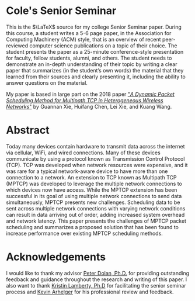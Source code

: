 # Cole's Senior Seminar

This is the $\LaTeX$ source for my college Senior Seminar paper. During this course, a student writes a 5-6 page paper, in the Association for Computing Machinery (ACM) style, that is an overview of recent peer-reviewed computer science publications on a topic of their choice. The student presents the paper as a 25-minute conference-style presentation for faculty, fellow students, alumni, and others. The student needs to demonstrate an in-depth understanding of their topic by writing a clear paper that summarizes (in the student’s own words) the material that they learned from their sources and clearly presenting it, including the ability to answer questions on the material.

My paper is based in large part on the 2018 paper ["*A Dynamic Packet Scheduling Method for Multipath TCP in Heterogeneous Wireless Networks*"](https://ieeexplore.ieee.org/document/8600179/) by Guannan Xie, Huifang Chen, Lei Xie, and Kuang Wang.

# Abstract 

Today many devices contain hardware to transmit data across the internet via cellular, WiFi, and wired connections. Many of these devices communicate by using a protocol known as Transmission Control Protocol (TCP).  TCP was developed when network resources were expensive, and it was rare for a typical network-aware device to have more than one connection to a network.  An extension to TCP known as Multipath TCP (MPTCP) was developed to leverage the multiple network connections to which devices now have access. While the MPTCP extension has been successful in its goal of using multiple network connections to send data simultaneously, MPTCP presents new challenges. Scheduling data to be sent across multiple network connections with varying network conditions can result in data arriving out of order, adding increased system overhead and network latency. This paper presents the challenges of MPTCP packet scheduling and summarizes a proposed solution that has been found to increase performance over existing MPTCP scheduling methods.

# Acknowledgements

I would like to thank my advisor [Peter Dolan, Ph.D.](https://academics.morris.umn.edu/peter-dolan) for providing outstanding feedback and guidance throughout the research and writing of this paper. I also want to thank [Kristin Lamberty, Ph.D](https://academics.morris.umn.edu/kristin-lamberty) for facilitating the senior seminar process and [Kevin Arhelger](https://www.linkedin.com/in/kevarh/) for his professional review and feedback.